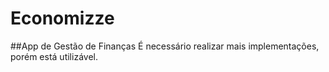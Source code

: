 # Economizze
##App de Gestão de Finanças
É necessário realizar mais implementações, porém está utilizável.
